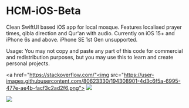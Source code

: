 # HCM-iOS-Beta
Clean SwiftUI based iOS app for local mosque. Features localised prayer times, qibla direction and Qur'an with audio. Currently on iOS 15+ and iPhone 6s and above. iPhone SE 1st Gen unsupported.


Usage: You may not copy and paste any part of this code for commercial and redistribution purposes, but you may use this to learn and create personal projects.

<a href="https://stackoverflow.com/"<img src="https://user-images.githubusercontent.com/80623330/194308901-4d3c6f5a-6995-477e-ae4b-facf3c2ad2f6.png"></img></a>
<a href="https://stackoverflow.com/"><img src="https://user-images.githubusercontent.com/80623330/194308901-4d3c6f5a-6995-477e-ae4b-facf3c2ad2f6.png"></img></a>

<img src="https://firebasestorage.googleapis.com/v0/b/promopreview/o/thumbnails%2F085be46a-570d-4013-96e6-ef881dd9306e.png?alt=media&token=6dcd280f-c7e3-4b4a-bb38-ae5122dd9d1e">

